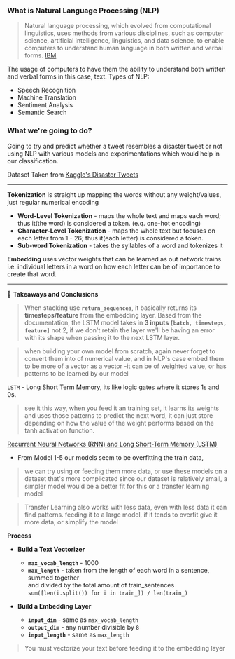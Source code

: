 ### What is Natural Language Processing (NLP) 

> Natural language processing, which evolved from computational linguistics, uses methods from various disciplines, such as computer science, artificial intelligence, linguistics, and data science, to enable computers to understand human language in both written and verbal forms. 
[IBM](https://www.ibm.com/blogs/watson/2020/11/nlp-vs-nlu-vs-nlg-the-differences-between-three-natural-language-processing-concepts/)

The usage of computers to have them the ability to understand both written and verbal forms in this case, text.
Types of NLP:
* Speech Recognition
* Machine Translation
* Sentiment Analysis
* Semantic Search

### What we're going to do?

Going to try and predict whether a tweet resembles a disaster tweet or not using NLP with various models and experimentations which would help in our classification.

Dataset Taken from [Kaggle's Disaster Tweets](https://www.kaggle.com/c/nlp-getting-started)

---
**Tokenization** is straight up mapping the words without any weight/values, just regular numerical encoding  
  
* **Word-Level Tokenization** - maps the whole text and maps each word; thus it(the word) is considered a token. (e.q. one-hot encoding)
* **Character-Level Tokenization** - maps the whole text but focuses on each letter from 1 - 26; thus it(each letter) is considered a token.  
* **Sub-word Tokenization** - takes the syllables of a word and tokenizes it 

**Embedding** uses vector weights that can be learned as out network trains. i.e. individual letters in a word on how each letter can be of importance to create that word.

---

🔑 **Takeaways and Conclusions**  

> When stacking use **`return_sequences`**, it basically returns its **timesteps/feature** from the embedding layer. Based from the documentation, the LSTM model takes in **3 inputs `[batch, timesteps, feature]`** not 2, if we don't retain the layer we'll be having an error with its shape when passing it to the next LSTM layer.

> when building your own model from scratch, again never forget to convert them into of numerical value, and in NLP's case embed them to be more of a vector as a vector -it can be of weighted value, or has patterns to be learned by our model

`LSTM` - Long Short Term Memory, its like logic gates where it stores 1s and 0s.
> see it this way, when you feed it an training set, it learns its weights and uses those patterns to predict the next word, it can just store depending on how the value of the weight performs based on the tanh activation function.

[Recurrent Neural Networks (RNN) and Long Short-Term Memory (LSTM)](https://www.youtube.com/watch?v=WCUNPb-5EYI&t=297s&ab_channel=BrandonRohrer)

* From Model 1-5 our models seem to be overfitting the train data,  

> we can try using or feeding them more data, or use these models on a dataset that's more complicated
 since our dataset is relatively small, a simpler model would be a better fit for this or a transfer learning model


> Transfer Learning also works with less data, even with less data it can find patterns.
feeding it to a large model, if it tends to overfit give it more data, or simplify the model
  
   
  
**Process**  

* **Build a Text Vectorizer**  
    * **`max_vocab_length`** - 1000  
    * **`max_length`** - taken from the length of each word in a sentence, summed together  
and divided by the total amount of train_sentences  `sum([len(i.split()) for i in train_]) / len(train_)`
 

* **Build a Embedding Layer**
    * **`input_dim`** - same as `max_vocab_length`  
    * **`output_dim`** - any number divisible by `8`  
    * **`input_length`** - same as `max_length`  
    
     
> You must vectorize your text before feeding it to the embedding layer
